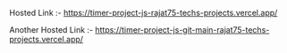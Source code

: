  Hosted Link :- https://timer-project-js-rajat75-techs-projects.vercel.app/


 Another Hosted Link :- https://timer-project-js-git-main-rajat75-techs-projects.vercel.app/ 

